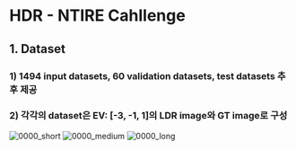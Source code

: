 # HDR - NTIRE Cahllenge

## 1. Dataset
### 1)	1494 input datasets, 60 validation datasets, test datasets 추후 제공
### 2)	각각의 dataset은 EV: [-3, -1, 1]의 LDR image와 GT image로 구성
![0000_short](https://user-images.githubusercontent.com/78393745/108802756-5a1c6f80-75dc-11eb-8b5c-371dc1999fa5.png) ![0000_medium](https://user-images.githubusercontent.com/78393745/108802793-6274aa80-75dc-11eb-9bd5-be0780677f10.png) ![0000_long](https://user-images.githubusercontent.com/78393745/108802816-6bfe1280-75dc-11eb-9fe5-a65f8ad13b51.png)
